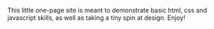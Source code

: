 This little one-page site is meant to demonstrate basic html, css and javascript skills, as well as taking a tiny spin at design. Enjoy!
